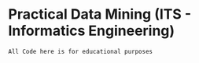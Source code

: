 # Practical Data Mining (ITS - Informatics Engineering)

    All Code here is for educational purposes